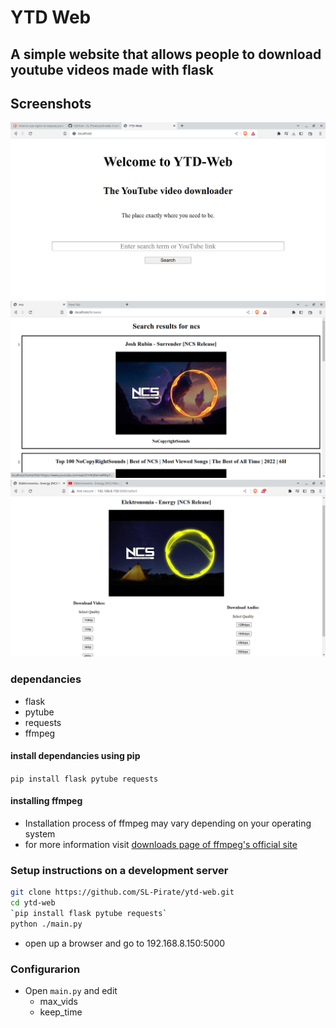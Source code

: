 # YTD Web

## A simple website that allows people to download youtube videos made with flask 

## Screenshots
![homepage](https://raw.githubusercontent.com/SL-Pirate/ytd-web/main/screenshots/ss1.png)
![video search page](https://raw.githubusercontent.com/SL-Pirate/ytd-web/main/screenshots/ss5.png)
![video description page](https://raw.githubusercontent.com/SL-Pirate/ytd-web/main/screenshots/ss2.png)

### dependancies 
- flask
- pytube
- requests
- ffmpeg

#### install dependancies using pip
`pip install flask pytube requests`

#### installing ffmpeg
 - Installation process of ffmpeg may vary depending on your operating system
 - for more information visit [downloads page of ffmpeg's official site](https://ffmpeg.org/download.html)

### Setup instructions on a development server
```bash
git clone https://github.com/SL-Pirate/ytd-web.git
cd ytd-web
`pip install flask pytube requests`
python ./main.py
```

- open up a browser and go to 192.168.8.150:5000

### Configurarion
- Open ```main.py``` and edit
  - max_vids
  - keep_time